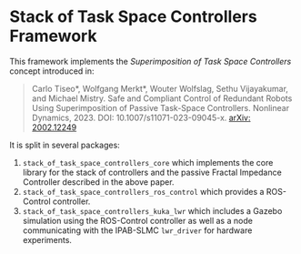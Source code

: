 # Stack of Task Space Controllers Framework

This framework implements the *Superimposition of Task Space Controllers* concept introduced in:

> Carlo Tiseo*, Wolfgang Merkt*, Wouter Wolfslag, Sethu Vijayakumar, and Michael Mistry. Safe and Compliant Control of Redundant Robots Using Superimposition of Passive Task-Space Controllers. Nonlinear Dynamics, 2023. DOI: 10.1007/s11071-023-09045-x. [arXiv: 2002.12249](https://arxiv.org/abs/2002.12249)

It is split in several packages:

1. `stack_of_task_space_controllers_core` which implements the core library for the stack of controllers and the passive Fractal Impedance Controller described in the above paper.
2. `stack_of_task_space_controllers_ros_control` which provides a ROS-Control controller.
3. `stack_of_task_space_controllers_kuka_lwr` which includes a Gazebo simulation using the ROS-Control controller as well as a node communicating with the IPAB-SLMC `lwr_driver` for hardware experiments.
<!-- 4. `stack_of_task_space_controllers_rocoma` which wraps the framework for use with the RoCo control framework. -->
